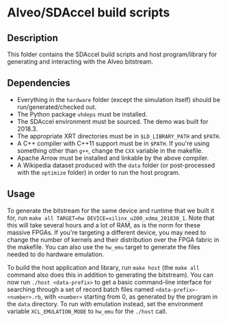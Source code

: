 Alveo/SDAccel build scripts
===========================

Description
-----------

This folder contains the SDAccel build scripts and host program/library for
generating and interacting with the Alveo bitstream.

Dependencies
------------

 - Everything in the `hardware` folder (except the simulation itself) should be
   run/generated/checked out.
 - The Python package `vhdeps` must be installed.
 - The SDAccel environment must be sourced. The demo was built for 2018.3.
 - The appropriate XRT directories must be in `$LD_LIBRARY_PATH` and `$PATH`.
 - A C++ compiler with C++11 support must be in `$PATH`. If you're using
   something other than `g++`, change the `CXX` variable in the makefile.
 - Apache Arrow must be installed and linkable by the above compiler.
 - A Wikipedia dataset produced with the `data` folder (or post-processed with
   the `optimize` folder) in order to run the host program.

Usage
-----

To generate the bitstream for the same device and runtime that we built it for,
run `make all TARGET=hw DEVICE=xilinx_u200_xdma_201830_1`. Note that this will
take several hours and a lot of RAM, as is the norm for these massive FPGAs.
If you're targeting a different device, you may need to change the number of
kernels and their distribution over the FPGA fabric in the makefile. You can
also use the `hw_emu` target to generate the files needed to do hardware
emulation.

To build the host application and library, run `make host` (the `make all`
command also does this in addition to generating the bitstream). You can now
run `./host <data-prefix>` to get a basic command-line interface for searching
through a set of record batch files named `<data-prefix>-<number>.rb`, with
`<number>` starting from 0, as generated by the program in the `data`
directory. To run with emulation instead, set the environment variable
`XCL_EMULATION_MODE` to `hw_emu` for the `./host` call.
